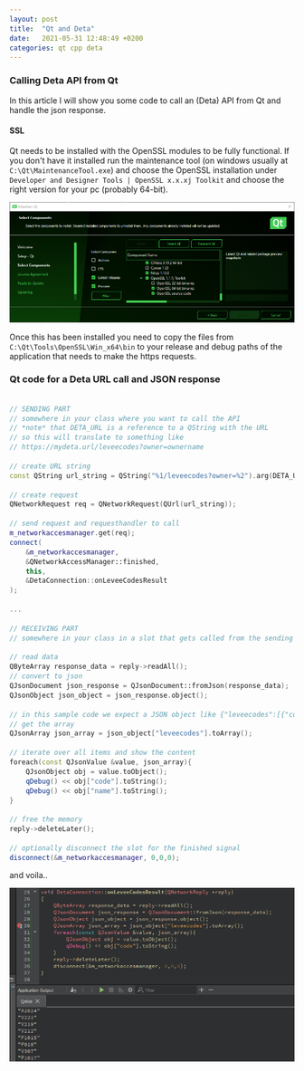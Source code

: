 ```yaml
---
layout: post
title:  "Qt and Deta"
date:   2021-05-31 12:48:49 +0200
categories: qt cpp deta
---
```


### Calling Deta API from Qt

In this article I will show you some code to call an (Deta) API from Qt and handle the json response. 

#### SSL

Qt needs to be installed with the OpenSSL modules to be fully functional. If you don't have it installed run the maintenance tool (on windows usually at ```C:\Qt\MaintenanceTool.exe```) and choose the OpenSSL installation under ```Developer and Designer Tools | OpenSSL x.x.xj Toolkit``` and choose the right version for your pc (probably 64-bit). 

![qt maintenance tool](https://github.com/breinbaas/breinbaas.github.io/blob/master/img/maintenancetool.png?raw=true)


Once this has been installed you need to copy the files from ```C:\Qt\Tools\OpenSSL\Win_x64\bin``` to your release and debug paths of the application that needs to make the https requests.



### Qt code for a Deta URL call and JSON response

```cpp

// SENDING PART
// somewhere in your class where you want to call the API
// *note* that DETA_URL is a reference to a QString with the URL
// so this will translate to something like
// https://mydeta.url/leveecodes?owner=ownername

// create URL string
const QString url_string = QString("%1/leveecodes?owner=%2").arg(DETA_URL, owner)

// create request
QNetworkRequest req = QNetworkRequest(QUrl(url_string));

// send request and requesthandler to call
m_networkaccesmanager.get(req);
connect(
    &m_networkaccesmanager, 
    &QNetworkAccessManager::finished, 
    this, 
    &DetaConnection::onLeveeCodesResult
);

...

// RECEIVING PART
// somewhere in your class in a slot that gets called from the sending part

// read data
QByteArray response_data = reply->readAll();
// convert to json
QJsonDocument json_response = QJsonDocument::fromJson(response_data);
QJsonObject json_object = json_response.object();

// in this sample code we expect a JSON object like {"leveecodes":[{"code":"A123","name":"Some Levee Name"}, ...]}
// get the array
QJsonArray json_array = json_object["leveecodes"].toArray();

// iterate over all items and show the content
foreach(const QJsonValue &value, json_array){
    QJsonObject obj = value.toObject();
    qDebug() << obj["code"].toString();
    qDebug() << obj["name"].toString();
}

// free the memory
reply->deleteLater();

// optionally disconnect the slot for the finished signal
disconnect(&m_networkaccesmanager, 0,0,0);
```

and voila..

![qt maintenance tool](https://github.com/breinbaas/breinbaas.github.io/blob/master/img/jsonrequestoutput.png?raw=true)

